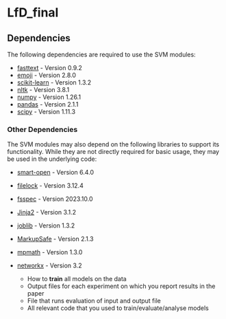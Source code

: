 # LfD_final
## Dependencies

The following dependencies are required to use the SVM modules:

- [fasttext](https://fasttext.cc) - Version 0.9.2
- [emoji](https://pypi.org/project/emoji/) - Version 2.8.0
- [scikit-learn](https://scikit-learn.org/stable/) - Version 1.3.2
- [nltk](https://www.nltk.org) - Version 3.8.1
- [numpy](https://numpy.org) - Version 1.26.1
- [pandas](https://pandas.pydata.org) - Version 2.1.1
- [scipy](https://scipy.org) - Version 1.11.3

### Other Dependencies

The SVM modules may also depend on the following libraries to support its functionality. While they are not directly required for basic usage, they may be used in the underlying code:

- [smart-open](https://pypi.org/project/smart-open/) - Version 6.4.0
- [filelock](https://pypi.org/project/filelock/) - Version 3.12.4
- [fsspec](https://pypi.org/project/fsspec/) - Version 2023.10.0
- [Jinja2](https://pypi.org/project/Jinja2/) - Version 3.1.2
- [joblib](https://pypi.org/project/joblib/) - Version 1.3.2
- [MarkupSafe](https://pypi.org/project/MarkupSafe/) - Version 2.1.3
- [mpmath](https://pypi.org/project/mpmath/) - Version 1.3.0
- [networkx](https://pypi.org/project/networkx/) - Version 3.2



    - How to **train** all models on the data
    - Output files for each experiment on which you report results in the paper
    - File that runs evaluation of input and output file
    - All relevant code that you used to train/evaluate/analyse models
